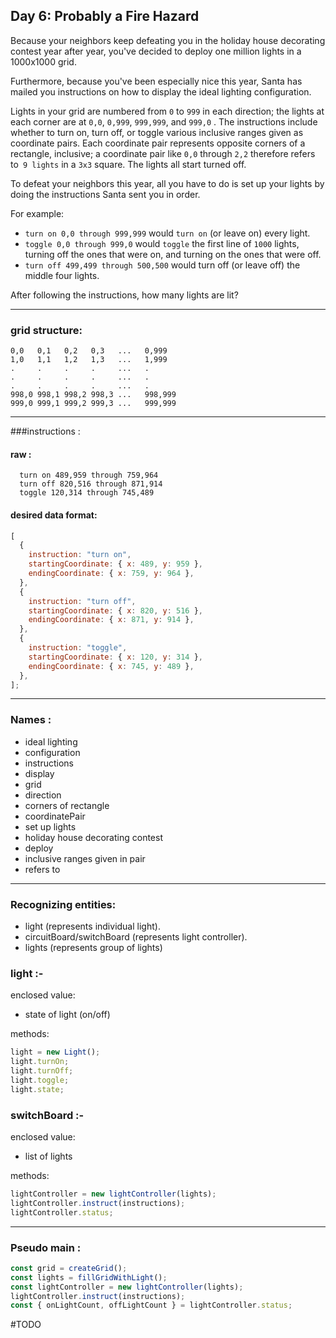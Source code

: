 ## Day 6: Probably a Fire Hazard

Because your neighbors keep defeating you in the holiday house decorating contest year after year, you've decided to deploy one million lights in a 1000x1000 grid.

Furthermore, because you've been especially nice this year, Santa has mailed you instructions on how to display the ideal lighting configuration.

Lights in your grid are numbered from `0` to `999` in each direction; the lights at each corner are at `0,0`, `0,999`, `999,999`, and `999,0` . The instructions include whether to turn on, turn off, or toggle various inclusive ranges given as coordinate pairs. Each coordinate pair represents opposite corners of a rectangle, inclusive; a coordinate pair like `0,0` through `2,2` therefore refers to` 9 lights` in a `3x3` square. The lights all start turned off.

To defeat your neighbors this year, all you have to do is set up your lights by doing the instructions Santa sent you in order.

For example:

- `turn on 0,0 through 999,999` would `turn on` (or leave on) every light.
- `toggle 0,0 through 999,0` would `toggle` the first line of `1000` lights, turning off the ones that were on, and turning on the ones that were off.
- `turn off 499,499 through 500,500` would turn off (or leave off) the middle four lights.

After following the instructions, how many lights are lit?

---

### grid structure:

```
0,0   0,1   0,2   0,3   ...   0,999
1,0   1,1   1,2   1,3   ...   1,999
.     .     .     .     ...   .
.     .     .     .     ...   .
.     .     .     .     ...   .
998,0 998,1 998,2 998,3 ...   998,999
999,0 999,1 999,2 999,3 ...   999,999
```

---

###instructions :

#### raw :

```
  turn on 489,959 through 759,964
  turn off 820,516 through 871,914
  toggle 120,314 through 745,489
```

#### desired data format:

```js
[
  {
    instruction: "turn on",
    startingCoordinate: { x: 489, y: 959 },
    endingCoordinate: { x: 759, y: 964 },
  },
  {
    instruction: "turn off",
    startingCoordinate: { x: 820, y: 516 },
    endingCoordinate: { x: 871, y: 914 },
  },
  {
    instruction: "toggle",
    startingCoordinate: { x: 120, y: 314 },
    endingCoordinate: { x: 745, y: 489 },
  },
];
```

---

### Names :

- ideal lighting
- configuration
- instructions
- display
- grid
- direction
- corners of rectangle
- coordinatePair
- set up lights
- holiday house decorating contest
- deploy
- inclusive ranges given in pair
- refers to

---

### Recognizing entities:

- light (represents individual light).
- circuitBoard/switchBoard (represents light controller).
- lights (represents group of lights)

### light :-

enclosed value:

- state of light (on/off)

methods:

```js
light = new Light();
light.turnOn;
light.turnOff;
light.toggle;
light.state;
```

### switchBoard :-

enclosed value:

- list of lights

methods:

```js
lightController = new lightController(lights);
lightController.instruct(instructions);
lightController.status;
```

---

### Pseudo main :

```js
const grid = createGrid();
const lights = fillGridWithLight();
const lightController = new lightController(lights);
lightController.instruct(instructions);
const { onLightCount, offLightCount } = lightController.status;
```

#TODO
